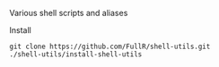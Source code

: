 Various shell scripts and aliases

Install

```
git clone https://github.com/FullR/shell-utils.git
./shell-utils/install-shell-utils
```
